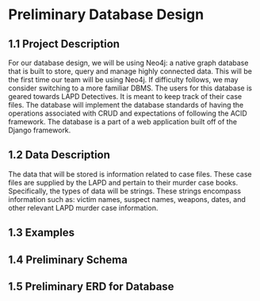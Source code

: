 # Preliminary Database Design
## 1.1 Project Description
For our database design, we will be using Neo4j: a native graph database that is built to store, query and manage highly connected data. This will be the first time our team will be using Neo4j. If difficulty follows, we may consider switching to a more familiar DBMS. The users for this database is geared towards LAPD Detectives. It is meant to keep track of their case files. The database will implement the database standards of having the operations associated with CRUD and expectations of following the ACID framework. The database is a part of a web application built off of the Django framework.

## 1.2 Data Description
The data that will be stored is information related to case files. These case files are supplied by the LAPD and pertain to their murder case books. Specifically, the types of data will be strings. These strings encompass information such as: victim names, suspect names, weapons, dates, and other relevant LAPD murder case information.

## 1.3 Examples

## 1.4 Preliminary Schema

## 1.5 Preliminary ERD for Database
